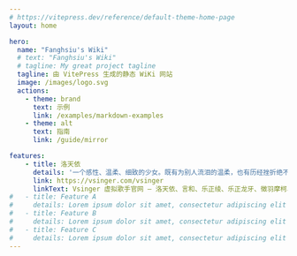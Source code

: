 ```yaml
---
# https://vitepress.dev/reference/default-theme-home-page
layout: home

hero:
  name: "Fanghsiu's Wiki"
  # text: "Fanghsiu's Wiki"
  # tagline: My great project tagline
  tagline: 由 VitePress 生成的静态 WiKi 网站
  image: /images/logo.svg
  actions:
    - theme: brand
      text: 示例
      link: /examples/markdown-examples
    - theme: alt
      text: 指南
      link: /guide/mirror

features:
    - title: 洛天依
      details: '一个感性、温柔、细致的少女。既有为别人流泪的温柔，也有历经挫折绝不放弃的坚强。擅长用歌声表现自己和他人的感情，并决心成为传递幸福与感动的歌手。'
      link: https://vsinger.com/vsinger
      linkText: Vsinger 虚拟歌手官网 — 洛天依、言和、乐正绫、乐正龙牙、徵羽摩柯、墨清弦
#   - title: Feature A
#     details: Lorem ipsum dolor sit amet, consectetur adipiscing elit
#   - title: Feature B
#     details: Lorem ipsum dolor sit amet, consectetur adipiscing elit
#   - title: Feature C
#     details: Lorem ipsum dolor sit amet, consectetur adipiscing elit
---
```

